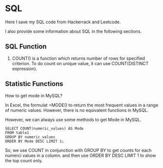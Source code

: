 # SQL

Here I save my SQL code from Hackerrack and Leetcode.

I also provide some information about SQL in the following sections.

## SQL Function

1. COUNT() is a function which returns number of rows for specified criterion. To do count on unique value, it can use COUNT(DISTINCT expression).


## Statistic Functions

How to get mode in MySQL?

In Excel, the formulat =MODE() to return the most frequent values in a range of numeric values. However, there is no equivalent functions in MySQL.

However, we can always use some methods to get Mode in MySQL.

```
SELECT COUNT(numeric_values) AS Mode 
FROM table1
GROUP BY numeric_values
ORDER BY Mode DESC LIMIT 1;
```
So, we use COUNT in conjunction with GROUP BY to get counts for each numerci values in a column. and then use ORDER BY DESC LIMIT 1 to show the top count only.
